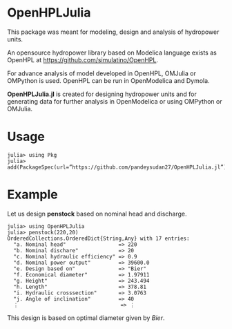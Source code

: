 # OpenHPLJulia

This package was meant for modeling, design and analysis of hydropower units.

An opensource hydropower library based on Modelica language exists as OpenHPL at https://github.com/simulatino/OpenHPL.

For advance analysis of model developed in OpenHPL, OMJulia or OMPython is used. OpenHPL can be run in OpenModelica and Dymola.

**OpenHPLJulia.jl** is created for designing hydropower units and for generating data for further analysis in OpenModelica or using OMPython or OMJulia. 

# Usage
```
julia> using Pkg
julia> add(PackageSpec(url=”https://github.com/pandeysudan27/OpenHPLJulia.jl”))
``` 
# Example
Let us design **penstock** based on nominal head and discharge.
```
julia> using OpenHPLJulia
julia> penstock(220,20)
OrderedCollections.OrderedDict{String,Any} with 17 entries:
  "a. Nominal head"                 => 220
  "b. Nominal dischare"             => 20
  "c. Nominal hydraulic efficiency" => 0.9
  "d. Nominal power output"         => 39600.0
  "e. Design based on"              => "Bier"
  "f. Economical diameter"          => 1.97911
  "g. Height"                       => 243.494
  "h. Length"                       => 378.81
  "i. Hydraulic crosssection"       => 3.0763
  "j. Angle of inclination"         => 40
  ⋮                                 => ⋮
``` 
This design is based on optimal diameter given by *Bier*.
